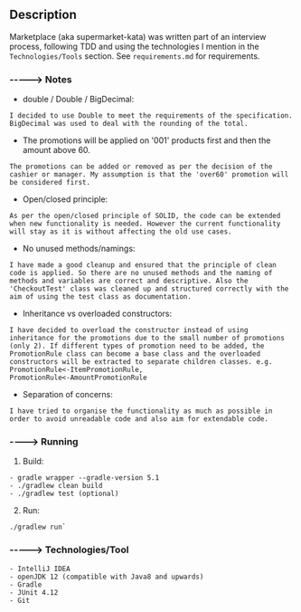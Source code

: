 ## Description

Marketplace (aka supermarket-kata) was written part of an interview process, following TDD and using the technologies I mention in the `Technologies/Tools` section. 
See `requirements.md` for requirements.


### -----> Notes

- double / Double / BigDecimal:

```
I decided to use Double to meet the requirements of the specification. BigDecimal was used to deal with the rounding of the total. 
```


- The promotions will be applied on '001' products first and then the amount above 60.

```
The promotions can be added or removed as per the decision of the cashier or manager. My assumption is that the 'over60' promotion will be considered first.
```

- Open/closed principle:

```
As per the open/closed principle of SOLID, the code can be extended when new functionality is needed. However the current functionality will stay as it is without affecting the old use cases.

```

- No unused methods/namings:

```
I have made a good cleanup and ensured that the principle of clean code is applied. So there are no unused methods and the naming of methods and variables are correct and descriptive. Also the 'CheckoutTest' class was cleaned up and structured correctly with the aim of using the test class as documentation.
```


- Inheritance vs overloaded constructors:

```
I have decided to overload the constructor instead of using inheritance for the promotions due to the small number of promotions (only 2). If different types of promotion need to be added, the PromotionRule class can become a base class and the overloaded constructors will be extracted to separate children classes. e.g. PromotionRule<-ItemPromotionRule, 
PromotionRule<-AmountPromotionRule
```

- Separation of concerns:

```
I have tried to organise the functionality as much as possible in order to avoid unreadable code and also aim for extendable code.
```


### ----> Running

1. Build: 
```
- gradle wrapper --gradle-version 5.1
- ./gradlew clean build
- ./gradlew test (optional)
```


2. Run: 
```
./gradlew run`
```


### -----> Technologies/Tool
```
- IntelliJ IDEA 
- openJDK 12 (compatible with Java8 and upwards)
- Gradle
- JUnit 4.12
- Git
```
